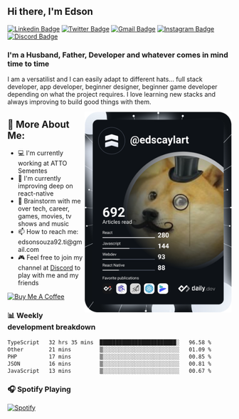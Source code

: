 ## Hi there, I'm Edson
[![Linkedin Badge](https://img.shields.io/badge/-LinkedIn-blue?style=flat-square&logo=Linkedin&logoColor=white&link=https://www.linkedin.com/in/edson-souza-99205535/)](https://www.linkedin.com/in/edson-souza-99205535/)
[![Twitter Badge](https://img.shields.io/badge/-Twitter-1ca0f1?style=flat-square&labelColor=1ca0f1&logo=twitter&logoColor=white&link=https://twitter.com/edscaylart)](https://twitter.com/edscaylart)
[![Gmail Badge](https://img.shields.io/badge/-Outlook-0078d4?style=flat-square&logo=Microsoft%20Outlook&logoColor=white&link=mailto:ed_f_souza@hotmail.com)](mailto:ed_f_souza@hotmail.com)
[![Instagram Badge](https://img.shields.io/badge/-Instagram-C13584?style=flat-square&labelColor=C13584&logo=instagram&logoColor=white&link=https://www.instagram.com/edson_fsouza/)](https://www.instagram.com/edson_fsouza/)
[![Discord Badge](https://img.shields.io/badge/-edscaylart%236866-7289DA?style=flat-square&logo=Discord&logoColor=white&link=edscaylart#6866)](edscaylart#6866)

### I'm a Husband, Father, Developer and whatever comes in mind time to time

I am a versatilist and I can easily adapt to different hats... full stack developer, app developer, beginner designer, beginner game developer depending on what the project requires. I love learning new stacks and always improving to build good things with them.

<!-- <img align="right" src="https://media1.giphy.com/media/13HgwGsXF0aiGY/giphy.gif" /> -->
<a href="https://app.daily.dev/edscaylart"><img align="right" src="https://github.com/edscaylart/edscaylart/blob/master/devcard.svg" width="330" alt="Edson Souza's Dev Card"/></a>
<h2>🧐 More About Me:</h2>
<ul>
<li>💻 I'm currently working at ATTO Sementes</li>
<li>🌱 I'm currently improving deep on react-native</li>
<li>💬 Brainstorm with me over tech, career, games, movies, tv shows and music</li>
<li>📫 How to reach me: edsonsouza92.ti@gmail.com</li>
  <li>🎮 Feel free to join my channel at <a href="https://discord.gg/R8g5KfD">Discord</a> to play with me and my friends</li>
</ul>

<a href="https://www.buymeacoffee.com/edscaylart" target="_blank" rel="noreferrer nofollow">
  <img src="https://cdn.buymeacoffee.com/buttons/default-red.png" alt="Buy Me A Coffee" height="40" width="170" >
</a>

### 📊 Weekly development breakdown
<!--START_SECTION:waka-->
```text
TypeScript   32 hrs 35 mins  ████████████████████████░   96.58 % 
Other        21 mins         ▒░░░░░░░░░░░░░░░░░░░░░░░░   01.09 % 
PHP          17 mins         ▒░░░░░░░░░░░░░░░░░░░░░░░░   00.85 % 
JSON         16 mins         ▒░░░░░░░░░░░░░░░░░░░░░░░░   00.81 % 
JavaScript   13 mins         ▒░░░░░░░░░░░░░░░░░░░░░░░░   00.67 % 
```
<!--END_SECTION:waka-->

### 🎧 Spotify Playing
[![Spotify](https://edscaylart-github-spotify.vercel.app//api/spotify)](https://open.spotify.com/user/12145354220)
